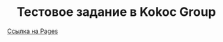 <h1 align="center">Тестовое задание в Kokoc Group</h1>

<a href="https://so11ar.github.io/testovoe/" target="_blank">Ссылка на Pages</a>
